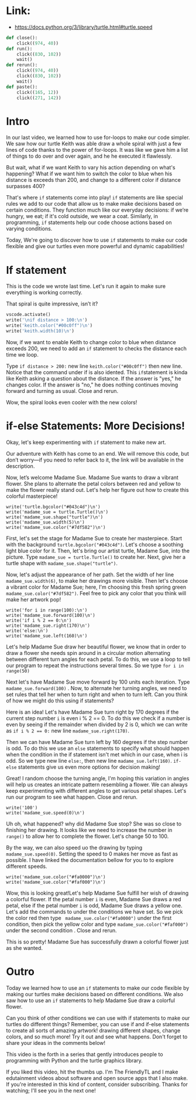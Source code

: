 # Link:
- https://docs.python.org/3/library/turtle.html#turtle.speed

```python codeanim header
def close():
    click((974, 40))
def run():
    click((830, 102))
    wait()
def rerun():
    click((974, 40))
    click((830, 102))
    wait()
def paste():
    click((165, 12))
    click((271, 142))
```

# Intro

In our last video, we learned how to use for-loops to make our code simpler. We saw how our turtle Keith was able draw a whole spiral with just a few lines of code thanks to the power of for-loops. It was like we gave him a list of things to do over and over again, and he he executed it flawlessly.

But wait, what if we want Keith to vary his action depending on what's happening? What if we want him to switch the color to blue when his distance is exceeds than 200, and change to a different color if distance surpasses 400? 

That's where `if` statements come into play! `if` statements are like special rules we add to our code that allow us to make make decisions based on certain conditions. They function much like our everyday decisions: if we’re hungry, we eat; if it's cold outside, we wear a coat. Similarly, in programming, `if` statements help our code choose actions based on varying conditions.

Today, We're going to discover how to use `if` statements to make our code flexible and give our turtles even more powerful and dynamic capabilities! 

# If statement

This is the code we wrote last time. Let's run it again to make sure everything is working correctly.

That spiral is quite impressive, isn’t it?

```python codeanim square
vscode.activate()
write('\nif distance > 100:\n')
write('keith.color("#00c0ff")\n')
write('keith.width(10)\n')
```

Now, if we want to enable Keith to change color to blue when distance exceeds 200, we need to add an `if` statement to checks the distance each time we loop.

Type `if distance > 200:` new line `keith.color("#00c0ff")` then new line. Notice that the command under if is also idented. This `if`statement is kinda like Keith asking a question about the distance. If the answer is "yes," he changes color. If the answer is "no," he does nothing  continues moving forward and turning as usual. Close and rerun.

Wow, the spiral looks even cooler with the new colors!

# if-else Statements: More Decisions!

Okay, let's keep experimenting with `if` statement to make new art. 

Our adventure with Keith has come to an end. We will remove this code, but don’t worry—if you need to refer back to it, the link will be available in the description.

Now, let’s welcome Madame Sue. Madame Sue wants to draw a vibrant flower. She plans to alternate the petal colors between red and yellow to make the flower really stand out. Let's help her figure out how to create this colorful masterpiece!

```
write('turtle.bgcolor("#043c4d")\n')
write('madame_sue = turtle.Turtle()\n')
write('madame_sue.shape("turtle")\n')
write('madame_sue.width(5)\n')
write('madame_sue.color("#7df582")\n')
```

First, let's set the stage for Madame Sue to create her masterpiece. Start with the background `turtle.bgcolor("#043c4d")`. Let's choose a soothing light blue color for it. Then, let's bring our artist turtle, Madame Sue, into the picture. Type `madame_sue = turtle.Turtle()` to create her. Next, give her a turtle shape with `madame_sue.shape("turtle")`.

Now, let's adjust the appearance of her path. Set the width of her line `madame_sue.width(6)`, to make her drawings more visible. Then let's choose a vibrant color for Madame Sue; here, I'm choosing this fresh spring green `madame_sue.color("#7df582")`. Feel free to pick any color that you think will make her artwork pop!

```
write('for i in range(100):\n')
write('madame_sue.forward(100)\n')
write('if i % 2 == 0:\n')
write('madame_sue.right(170)\n')
write('else:\n')
write('madame_sue.left(160)\n')
```

Let's help Madame Sue draw her beautiful flower, we know that in order to draw a flower she needs spin around in a circular motion alternating between different turn angles for each petal. To do this, we use a loop to tell our program to repeat the instructions several times. So we type `for i in range(50)` 

Next let's have Madame Sue move forward by 100 units each iteration. Type `madame_sue.forward(100)` . Now, to alternate her turning angles, we need to set rules that tell her when to turn right and when to turn left. Can you think of how we might do this using if statements?

Here is an idea! Let's have Madame Sue turn right by 170 degrees if the current step number `i` is even i % 2 == 0. To do this we check if a number is even by seeing if the remainder when divided by 2 is 0, which we can write as `if i % 2 == 0:` new line `madame_sue.right(170)`.

Then we can have Madame Sue turn left by 160 degrees if the step number is odd. To do this we use an `else` statements to specify what should happen when the condition in the if statement isn't met which in our case, when i is odd. So we type new line `else:`, then new line `madame_sue.left(160)`. `if-else` statements give us even more options for decision making!

Great! I random choose the turning angle, I'm hoping this variation in angles will help us creates an intricate pattern resembling a flower. We can always keep experimenting with different angles to get various petal shapes. Let's run our program to see what happen. Close and rerun. 


```
write('100')
write('madame_sue.speed(0)\n')
```

Uh oh, what happened? why did Madame Sue stop? She was so close to finishing her drawing. It looks like we need to increase the number in `range()` to allow her to complete the flower. Let's change 50 to 100. 


By the way, we can also speed uo the drawing by typing `madame_sue.speed(0)`. Setting the speed to 0 makes her move as fast as possible. I have linked the documentation bellow for you to to explore different speeds.

```
write('madame_sue.color("#fa0000")\n')
write('madame_sue.color("#faf000")\n')
```


Wow, this is looking great!Let's help Madame Sue fulfill her wish of drawing a colorful flower. If the petal number `i` is even, Madame Sue draws a red petal, else if the petal number `i` is odd, Madame Sue draws a yellow one. Let's add the commands to under the conditions we have set. So we pick the color red then type ` madame_sue.color("#fa0000")` under the first condition, then pick the yellow color and type `madame_sue.color("#faf000")` under the second condition . Close and rerun.

This is so pretty! Madame Sue has successfully drawn a colorful flower just as she wanted. 


# Outro

Today we learned how to use an `if` statements to make our code flexible by making our turtles make decisions based on different conditions. We also saw how to use an `if` statements to help Madame Sue draw a colorful flower.

Can you think of other conditions we can use with if statements to make our turtles do different things? Remember, you can use if and if-else statements to create all sorts of amazing artwork! drawing different shapes, change colors, and so much more! Try it out and see what happens. Don't forget to share your ideas in the comments below!

This video is the forth in a series that gently introduces people to programming with Python and the turtle graphics library.

If you liked this video, hit the thumbs up. I'm The FriendlyTL and I make edutainment videos about software and open source apps that I also make. If you're interested in this kind of content, consider subscribing. Thanks for watching; I'll see you in the next one!
